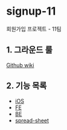 # signup-11
회원가입 프로젝트 - 11팀

## 1. 그라운드 룰 

[Github wiki][ground-rule]


## 2. 기능 목록 

* [iOS][iOS-list]
* [FE][FE-list]
* [BE][BE-list]
* [spread-sheet][SPREAD-SHEET]

[ground-rule]: https://github.com/codesquad-memeber-2020/signup-11/wiki/%EA%B7%B8%EB%9D%BC%EC%9A%B4%EB%93%9C-%EB%A3%B0
[iOS-list]: https://github.com/codesquad-memeber-2020/signup-11/wiki/iOS-%EA%B8%B0%EB%8A%A5%EB%AA%A9%EB%A1%9D
[FE-list]: https://github.com/codesquad-memeber-2020/signup-11/wiki/FE-%EA%B8%B0%EB%8A%A5%EB%AA%A9%EB%A1%9D
[spread-sheet]:https://docs.google.com/spreadsheets/d/1TbW89rU3hsL2aIAoNEiQA1i6cu5iaMkXKbpbfciA15E/edit?usp=sharin
[BE-list]:https://github.com/codesquad-memeber-2020/signup-11/wiki/BE-%EA%B8%B0%EB%8A%A5-%EB%AA%A9%EB%A1%9D
